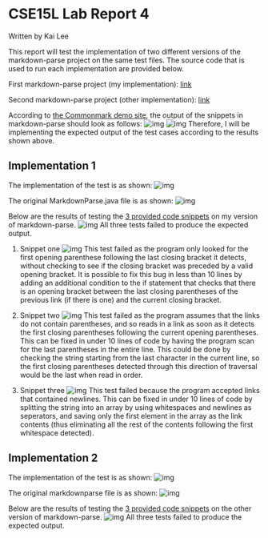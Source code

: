 # CSE15L Lab Report 4
Written by Kai Lee

This report will test the implementation of two different versions of the markdown-parse project on the same test files. The source code that is used to run each implementation are provided below.

First markdown-parse project (my implementation): [link](https://github.com/tedd-E/markdown-parse)

Second markdown-parse project (other implementation): [link](https://github.com/johnsonli010801/markdown-parse)



According to [the Commonmark demo site](https://spec.commonmark.org/dingus/), the output of the snippets in markdown-parse should look as follows:
![img](lab4img/1.PNG)
![img](lab4img/2.PNG)
Therefore, I will be implementing the expected output of the test cases according to the results shown above.

## Implementation 1
The implementation of the test is as shown:
![img](lab4img/4.PNG)

The original MarkdownParse.java file is as shown:
![img](lab4img/8.PNG)

Below are the results of testing the [3 provided code snippets](https://ucsd-cse15l-w22.github.io/week/week8/) on my version of markdown-parse. 
![img](lab4img/3.PNG)
All three tests failed to produce the expected output.

1. Snippet one
![img](lab4img/6.PNG)
This test failed as the program only looked for the first opening parenthese following the last closing bracket it detects, without checking to see if the closing bracket was preceded by a valid opening bracket. It is possible to fix this bug in less than 10 lines by adding an additional condition to the if statement that checks that there is an opening bracket between the last closing parentheses of the previous link (if there is one) and the current closing bracket.

2. Snippet two
![img](lab4img/7.PNG)
This test failed as the program assumes that the links do not contain parentheses, and so reads in a link as soon as it detects the first closing parentheses following the current opening parentheses. This can be fixed in under 10 lines of code by having the program scan for the last parentheses in the entire line. This could be done by checking the string starting from the last character in the current line, so the first closing parentheses detected through this direction of traversal would be the last when read in order.

3. Snippet three
![img](lab4img/5.PNG)
This test failed because the program accepted links that contained newlines. This can be fixed in under 10 lines of code by splitting the string into an array by using whitespaces and newlines as seperators, and saving only the first element in the array as the link contents (thus eliminating all the rest of the contents following the first whitespace detected).


## Implementation 2
The implementation of the test is as shown:
![img](lab4img/10.PNG)

The original markdownparse file is as shown:
![img](lab4img/9.PNG)

Below are the results of testing the [3 provided code snippets](https://ucsd-cse15l-w22.github.io/week/week8/) on the other version of markdown-parse.
![img](lab4img/11.PNG)
All three tests failed to produce the expected output.